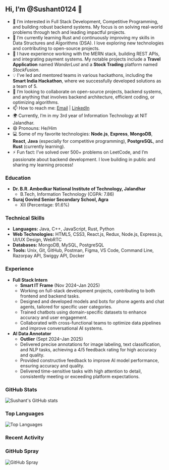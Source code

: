 ## Hi, I’m @Sushant0124 👋

- 👀 I’m interested in Full Stack Development, Competitive Programming, and building robust backend systems. My focus is on solving real-world problems through tech and leading impactful projects.
- 🌱 I’m currently learning Rust and continuously improving my skills in Data Structures and Algorithms (DSA). I love exploring new technologies and contributing to open-source projects.
- 💼 I have experience working with the MERN stack, building REST APIs, and integrating payment systems. My notable projects include a **Travel Application** named *WanderLust* and a **Stock Trading** platform named *StockFusion*.
- 💡 I’ve led and mentored teams in various hackathons, including the **Smart India Hackathon**, where we successfully developed solutions as a team of 5.
- 💞️ I’m looking to collaborate on open-source projects, backend systems, and anything that involves backend architecture, efficient coding, or optimizing algorithms.
- 📫 How to reach me: [Email](mailto:sushantbansal2004@gmail.com) | [LinkedIn](https://www.linkedin.com/in/sushant-bansal-a4719525a/)
- 🌍 Currently, I’m in my 3rd year of Information Technology at NIT Jalandhar.
- 😄 Pronouns: He/Him
- 💻 Some of my favorite technologies: **Node.js**, **Express**, **MongoDB**, **React**, **Java** (especially for competitive programming), **PostgreSQL**, and **Rust** (currently learning).
- ⚡ Fun fact: I’ve solved over 500+ problems on LeetCode, and I’m passionate about backend development. I love building in public and sharing my learning process!

### Education
- **Dr. B.R. Ambedkar National Institute of Technology, Jalandhar**
  - B.Tech, Information Technology (CGPA: 7.86)
- **Suraj Govind Senior Secondary School, Agra**
  - XII (Percentage: 91.6%)

### Technical Skills
- **Languages:** Java, C++, JavaScript, Rust, Python
- **Web Technologies:** HTML5, CSS3, React.js, Redux, Node.js, Express.js, UI/UX Design, WebRTC
- **Databases:** MongoDB, MySQL, PostgreSQL
- **Tools:** Unix, Git, GitHub, Postman, Figma, VS Code, Command Line, Razorpay API, Swiggy API, Docker

### Experience
- **Full Stack Intern**
  - **Smart IT Frame** (Nov 2024–Jan 2025)
  - Working on full-stack development projects, contributing to both frontend and backend tasks.
  - Designed and developed models and bots for phone agents and chat agents, tailored for specific user categories.
  - Trained chatbots using domain-specific datasets to enhance accuracy and user engagement.
  - Collaborated with cross-functional teams to optimize data pipelines and improve conversational AI systems.
- **AI Data Annotator**
  - **Outlier** (Sept 2024–Jan 2025)
  - Delivered precise annotations for image labeling, text classification, and NLP tasks, achieving a 4/5 feedback rating for high accuracy and quality.
  - Provided constructive feedback to improve AI model performance, ensuring accuracy and quality.
  - Delivered time-sensitive tasks with high attention to detail, consistently meeting or exceeding platform expectations.


### GitHub Stats
![Sushant's GitHub stats](https://github-readme-stats.vercel.app/api?username=Sushant0124&show_icons=true&theme=radical)

### Top Languages
![Top Languages](https://github-readme-stats.vercel.app/api/top-langs/?username=Sushant0124&layout=compact&theme=radical)

### Recent Activity
<!--START_SECTION:activity-->
<!--END_SECTION:activity-->

### GitHub Spray
![GitHub Spray](https://ghchart.rshah.org/Sushant0124)
